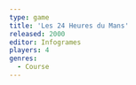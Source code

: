 ```yaml
---
type: game
title: 'Les 24 Heures du Mans'
released: 2000
editor: Infogrames
players: 4
genres:
  - Course
---
```

